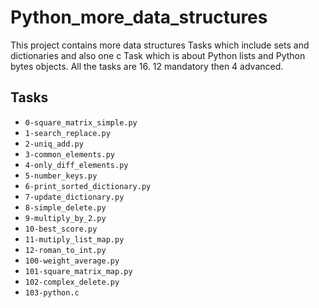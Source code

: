 # Python_more_data_structures

This project contains more data structures Tasks which include sets and dictionaries and also one c Task which is about Python lists and Python bytes objects. All the tasks are 16.
12 mandatory then 4 advanced.
## Tasks
- `0-square_matrix_simple.py`
- `1-search_replace.py`
- `2-uniq_add.py`  
- `3-common_elements.py`
- `4-only_diff_elements.py`
- `5-number_keys.py`
- `6-print_sorted_dictionary.py`
- `7-update_dictionary.py`
- `8-simple_delete.py`
- `9-multiply_by_2.py`
- `10-best_score.py` 
- `11-mutiply_list_map.py`
- `12-roman_to_int.py`
- `100-weight_average.py`
- `101-square_matrix_map.py`
- `102-complex_delete.py` 
- `103-python.c`
